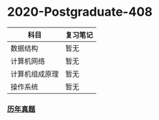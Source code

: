 # 2020-Postgraduate-408

| 科目 | 复习笔记 |
| -----| -------|
| 数据结构 | 暂无 |
| 计算机网络 | 暂无 |
| 计算机组成原理 | 暂无 |
| 操作系统 | 暂无 |

### [历年真题](https://github.com/hao14293/2020-Postgraduate-408/tree/master/old-exam)
